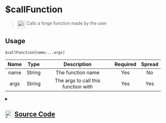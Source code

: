 # $callFunction
> <img align="top" src="https://upload.wikimedia.org/wikipedia/commons/thumb/e/e4/Infobox_info_icon.svg/160px-Infobox_info_icon.svg.png?20150409153300" alt="image" width="25" height="auto"> Calls a forge function made by the user
## Usage
```
$callFunction[name;...args]
```
| Name | Type | Description | Required | Spread
| :---: | :---: | :---: | :---: | :---: |
name | String | The function name | Yes | No
args | String | The args to call this function with | Yes | Yes
<details>
<summary>
    
## <img align="top" src="https://cdn4.iconfinder.com/data/icons/iconsimple-logotypes/512/github-512.png" alt="image" width="25" height="auto">  [Source Code](https://github.com/tryforge/ForgeScript-V2/blob/main/src/native/callFunction.ts)
    
</summary>
    
```ts
import { ErrorType } from "../structures/ForgeError"
import { ArgType, NativeFunction } from "../structures/NativeFunction"
import { Return } from "../structures/Return"

export default new NativeFunction({
    name: "$callFunction",
    version: "1.0.0",
    description: "Calls a forge function made by the user",
    unwrap: true,
    args: [
        {
            name: "name",
            description: "The function name",
            rest: false,
            required: true,
            type: ArgType.String,
        },
        {
            name: "args",
            description: "The args to call this function with",
            rest: true,
            type: ArgType.String,
            required: true,
        },
    ],
    brackets: true,
    execute(ctx, [name, args]) {
        const fn = ctx.client.functions.get(name)
        if (!fn) return Return.error(this.error(ErrorType.UnknownXName, "function", name))

        return fn.call(ctx, args)
    },
})

```
    
</details>
